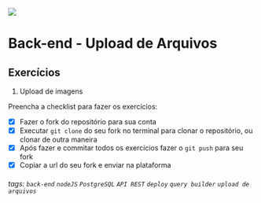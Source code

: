 ![](https://i.imgur.com/xG74tOh.png)

# Back-end - Upload de Arquivos

## Exercícios

1.  Upload de imagens

Preencha a checklist para fazer os exercícios:

-   [x] Fazer o fork do repositório para sua conta
-   [x] Executar `git clone` do seu fork no terminal para clonar o repositório, ou clonar de outra maneira
-   [x] Após fazer e commitar todos os exercícios fazer o `git push` para seu fork
-   [x] Copiar a url do seu fork e enviar na plataforma

###### tags: `back-end` `nodeJS` `PostgreSQL` `API REST` `deploy` `query builder` `upload de arquivos`
